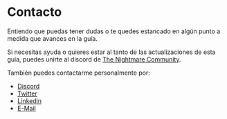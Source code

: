 # Contacto

Entiendo que puedas tener dudas o te quedes estancado en algún punto a medida que avances en la guía.

Si necesitas ayuda o quieres estar al tanto de las actualizaciones de esta guía, puedes unirte al discord de [The Nightmare Community](https://discord.gg/EdtpmDzsDS).

También puedes contactarme personalmente por:

- [Discord](https://discordapp.com/users/210731848265891840)
- [Twitter](https://twitter.com/aburrondev)
- [Linkedin](https://www.linkedin.com/in/christianvf)
- [E-Mail](mailto:christianvf.adev@gmail.com)